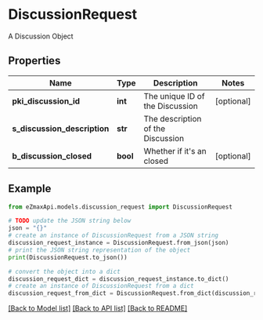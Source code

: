 # DiscussionRequest

A Discussion Object

## Properties

Name | Type | Description | Notes
------------ | ------------- | ------------- | -------------
**pki_discussion_id** | **int** | The unique ID of the Discussion | [optional] 
**s_discussion_description** | **str** | The description of the Discussion | 
**b_discussion_closed** | **bool** | Whether if it&#39;s an closed | [optional] 

## Example

```python
from eZmaxApi.models.discussion_request import DiscussionRequest

# TODO update the JSON string below
json = "{}"
# create an instance of DiscussionRequest from a JSON string
discussion_request_instance = DiscussionRequest.from_json(json)
# print the JSON string representation of the object
print(DiscussionRequest.to_json())

# convert the object into a dict
discussion_request_dict = discussion_request_instance.to_dict()
# create an instance of DiscussionRequest from a dict
discussion_request_from_dict = DiscussionRequest.from_dict(discussion_request_dict)
```
[[Back to Model list]](../README.md#documentation-for-models) [[Back to API list]](../README.md#documentation-for-api-endpoints) [[Back to README]](../README.md)


